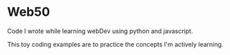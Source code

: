 # Web50
Code I wrote while learning webDev using python and javascript.

This toy coding examples are to practice the concepts I'm actively learning. 
